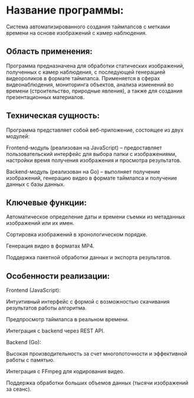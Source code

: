 # Название программы:
Система автоматизированного создания таймлапсов с метками времени на основе изображений с камер наблюдения.

## Область применения:
Программа предназначена для обработки статических изображений, полученных с камер наблюдения, с последующей генерацией видеороликов в формате таймлапса. Применяется в сферах видеонаблюдения, мониторинга объектов, анализа изменений во времени (строительство, природные явления), а также для создания презентационных материалов.

## Техническая сущность:
Программа представляет собой веб-приложение, состоящее из двух модулей:

Frontend-модуль (реализован на JavaScript) – предоставляет пользовательский интерфейс для выбора папки с изображениями, настройки время получения изображения и просмотра результатов.

Backend-модуль (реализован на Go) – выполняет получение изображений, генерацию видео в формате таймлапса и получение данных с базы данных.

## Ключевые функции:

Автоматическое определение даты и времени съемки из метаданных изображений или их имен.

Сортировка изображений в хронологическом порядке.

Генерация видео в форматах MP4.

Поддержка пакетной обработки данных и экспорта результатов.

## Особенности реализации:

Frontend (JavaScript):

Интуитивный интерфейс с формой с возможностью скачивания результатов работы алгоритма.

Предпросмотр таймлапса в реальном времени.

Интеграция с backend через REST API.

Backend (Go):

Высокая производительность за счет многопоточности и эффективной работы с памятью.

Интеграция с FFmpeg для кодирования видео.

Поддержка обработки больших объемов данных (тысячи изображений за сеанс).
